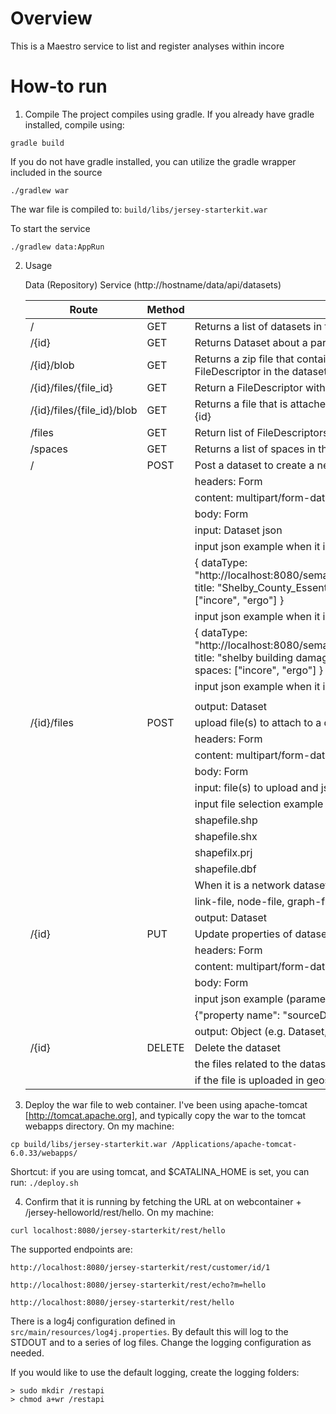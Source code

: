 Overview
========
This is a Maestro service to list and register analyses within incore

How-to run
==========
1) Compile
The project compiles using gradle.  If you already have gradle installed, compile using:
```
gradle build
```

If you do not have gradle installed, you can utilize the gradle wrapper included in the source
```
./gradlew war
```
The war file is compiled to: `build/libs/jersey-starterkit.war`


To start the service
```
./gradlew data:AppRun
```

2) Usage
    
    Data (Repository) Service (http://hostname/data/api/datasets)
    
    | Route | Method | Description |
    | ----- | ------ | ----------- | 
    | / | GET | Returns a list of datasets in the Dataset collection | 
    | /{id}	| GET | Returns Dataset about a particular dataset specified by {id} |
    | /{id}/blob |	GET	| Returns a zip file that contains all the files attached to a dataset specified by {id} using FileDescriptor in the dataset |
    | /{id}/files/{file_id} | GET | Return a FileDescriptor with given file_id and dataset id |
    | /{id}/files/{file_id}/blob | GET | Returns a file that is attached to a FileDescriptor specified by {file_id} in a dataset specified by {id} |
    | /files | GET | Return list of FileDescriptors | 
    | /spaces | GET | Returns a list of spaces in the Space collection | 
    | / | POST | Post a dataset to create a new dataset object |
    | | | headers: Form |
    | | | content: multipart/form-data |
    | | | body: Form |
    | | | input: Dataset json |
    | | | input json example when it is a parent dataset (parameter name: dataset, item type: text) |
    | | | { dataType: "http://localhost:8080/semantics/edu.illinois.ncsa.ergo.eq.schemas.buildingInventoryVer4.v1.0", title: "Shelby_County_Essential_Facilities", sourceDataset: "", format: "shapefile", spaces: ["incore", "ergo"] } |
    | | | input json example when it is a result dataset example (parameter name : dataset, item type: text) |
    | | | { dataType: "http://localhost:8080/semantics/edu.illinois.ncsa.ergo.eq.schemas.buildingDamageVer4.v1.0", title: "shelby building damage", sourceDataset: "59e5098168f47426547409f3", format: "csv", spaces: ["incore", "ergo"] } |
    | | | input json example when it is a parent network dataset (parameter name: dataset, item type: text) |
        | | | { dataType: "http://localhost:8080/semantics/edu.illinois.ncsa.ergo.eq.schemas.buildingInventoryVer4.v1.0", title: "Shelby_County_Essential_Facilities", sourceDataset: "", format: "shp-network", networkDataset:{link:{linkType:  "pipeline"}, node:{nodeType: "water facility"}, graph:{graphType: "table"}}, spaces: ["incore", "ergo"] } |
    | | | output: Dataset |
    | /{id}/files | POST | upload file(s) to attach to a dataset by FileDescriptor |
    | | | headers: Form |
    | | | content: multipart/form-data |
    | | | body: Form |
    | | | input: file(s) to upload and json contains the information about the dataset id for attaching the file |
    | | | input file selection example (parameter name: file, item type: File) |
    | | |     shapefile.shp |
    | | |     shapefile.shx |
    | | |     shapefilx.prj |
    | | |     shapefile.dbf |
    | | | When it is a network dataset, the parameter name should be |
    | | | link-file, node-file, graph-file |
    | | | output: Dataset |
    | /{id} | PUT | Update properties of datasets |
    | | | headers: Form
    | | | content: multipart/form-data
    | | | body: Form
    | | | input json example (parameter name: update, item type: text) |
    | | | {"property name": "sourceDataset", "property value": "59e0eb7d68f4742a342d9738"} |
    | | | output: Object (e.g. Dataset, Space) |
    |/{id} | DELETE | Delete the dataset |
    | | | the files related to the dataset set also be deleted |
    | | | if the file is uploaded in geoserver, it will also be deleted |
    
 

3) Deploy the war file to web container.  I've been using apache-tomcat [http://tomcat.apache.org], and typically copy the war to the tomcat webapps directory.  On my machine:
```
cp build/libs/jersey-starterkit.war /Applications/apache-tomcat-6.0.33/webapps/
```

Shortcut: if you are using tomcat, and $CATALINA_HOME is set, you can run: `./deploy.sh`


4) Confirm that it is running by fetching the URL at on webcontainer + /jersey-helloworld/rest/hello.  On my machine:
```
curl localhost:8080/jersey-starterkit/rest/hello
```

The supported endpoints are:
```
http://localhost:8080/jersey-starterkit/rest/customer/id/1
```
```
http://localhost:8080/jersey-starterkit/rest/echo?m=hello
```
```
http://localhost:8080/jersey-starterkit/rest/hello
```

There is a log4j configuration defined in `src/main/resources/log4j.properties`.  By default this will log to the STDOUT and to a series of log files.  Change the logging configuration as needed.

If you would like to use the default logging, create the logging folders:
```
> sudo mkdir /restapi
> chmod a+wr /restapi
````

